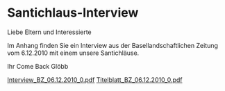 # Santichlaus-Interview

Liebe Eltern und Interessierte

Im Anhang finden Sie ein Interview aus der Basellandschaftlichen Zeitung vom 6.12.2010 mit einem unsere Santichläuse.

Ihr Come Back Glöbb

[Interview_BZ_06.12.2010_0.pdf](/static/assets/documents/Interview_BZ_06.12.2010_0.pdf)
[Titelblatt_BZ_06.12.2010_0.pdf](/static/assets/documents/Titelblatt_BZ_06.12.2010_0.pdf)
